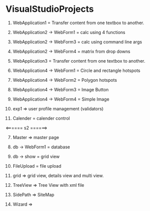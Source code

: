# VisualStudioProjects

1. WebApplication1 = Transfer content from one textbox to another.

2. WebApplication2 -> WebForm1 = calc using 4 functions
2. WebApplication2 -> WebForm3 = calc using command line args
2. WebApplication2 -> WebForm4 = matrix from drop downs

3. WebApplication3 = Transfer content from one textbox to another.

4. WebApplication4 -> WebForm1 = Circle and rectangle hotspots
4. WebApplication4 -> WebForm2 = Polygon hotspots
4. WebApplication4 -> WebForm3 = Image Button
4. WebApplication4 -> WebForm4 = Simple Image

5. exp1 => user profile management (validators)

6. Calender = calender control

<====== s2 ======>

7. Master => master page

8. db -> WebForm1 = database
8. db -> show = grid view

9. FileUpload = file upload

10. grid => grid view, details view and multi view.

11. TreeView => Tree View with xml file

12. SidePath => SiteMap

13. Wizard =>
